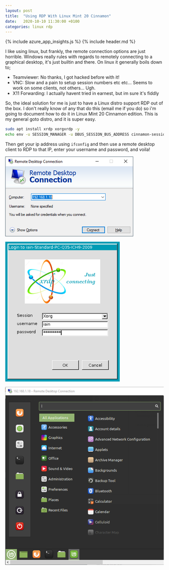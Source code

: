 ```yaml
---
layout: post
title:  "Using RDP With Linux Mint 20 Cinnamon"
date:   2020-10-10 11:30:00 +0100
categories: linux rdp
---
```


{% include azure_app_insights.js %}
{% include header.md %}

I like using linux, but frankly, the remote connection options are just horrible. Windows really rules with regards to remotely connecting to a graphical desktop, it's just builtin and there. On linux it generally boils down to;

 - Teamviewer: No thanks, I got hacked before with it!
 - VNC: Slow and a pain to setup session numbers etc etc... Seems to work on some clients, not others... Ugh.
 - X11 Forwarding: I actually havent tried in earnest, but im sure it's fiddly

So, the ideal solution for me is just to have a Linux distro support RDP out of the box. I don't really know of any that do this (email me if you do) so i'm going to document how to do it in Linux Mint 20 Cinnamon edition. This is my general goto distro, and it is super easy.

```bash
sudo apt install xrdp xorgxrdp -y
echo env -u SESSION_MANAGER -u DBUS_SESSION_BUS_ADDRESS cinnamon-session>~/.xsession
```

Then get your ip address using ```ifconfig``` and then use a remote desktop client to RDP to that IP, enter your username and password, and voila!

![](/assets/images/2020/Linux-Mint-RDP/10.png)

![](/assets/images/2020/Linux-Mint-RDP/20.png)

![](/assets/images/2020/Linux-Mint-RDP/30.png)
